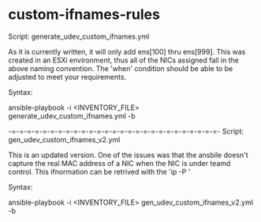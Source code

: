 # custom-ifnames-rules
Script: generate_udev_custom_ifnames.yml

As it is currently written, it will only add ens[100] thru ens[999].  This was
created in an ESXi environment, thus all of the NICs assigned fall in the above
naming convention.  The 'when' condition should be able to be adjusted to meet 
your requirements.

Syntax:

ansible-playbook -i <INVENTORY_FILE> generate_udev_custom_ifnames.yml -b


-=-=-=-=-=-=-=-=-=-=-=-=-=-=-=-=-=-=-=-=-=-=-=-=-=-=-=-
Script: gen_udev_custom_ifnames_v2.yml

This is an updated version.  One of the issues was that the ansbile doesn't capture the real MAC address of a NIC when the NIC is under teamd control.  This ifnormation can
be retrived with the 'ip -P <nic>'

Syntax:

ansible-playbook -i <INVENTORY_FILE> gen_udev_custom_ifnames_v2.yml -b


